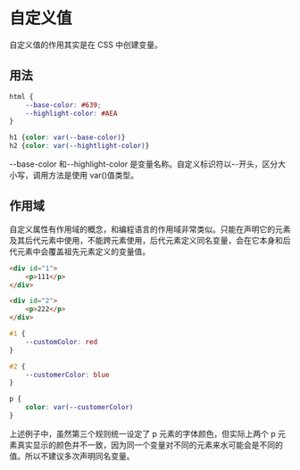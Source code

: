 # 自定义值

自定义值的作用其实是在 CSS 中创建变量。

## 用法

```CSS
html {
    --base-color: #639;
    --highlight-color: #AEA
}

h1 {color: var(--base-color)}
h2 {color: var(--hightlight-color)}
```

--base-color 和--highlight-color 是变量名称。自定义标识符以--开头，区分大小写，调用方法是使用 var()值类型。

## 作用域

自定义属性有作用域的概念，和编程语言的作用域非常类似。只能在声明它的元素及其后代元素中使用，不能跨元素使用，后代元素定义同名变量，会在它本身和后代元素中会覆盖祖先元素定义的变量值。

```HTML
<div id="1">
    <p>111</p>
</div>

<div id="2">
    <p>222</p>
</div>
```

```CSS
#1 {
    --customColor: red
}

#2 {
    --customerColor: blue
}

p {
    color: var(--customerColor)
}
```

上述例子中，虽然第三个规则统一设定了 p 元素的字体颜色，但实际上两个 p 元素真实显示的颜色并不一致，因为同一个变量对不同的元素来水可能会是不同的值。所以不建议多次声明同名变量。
